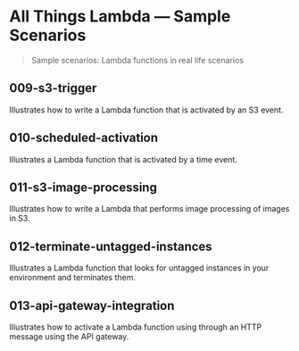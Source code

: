 # All Things Lambda &mdash; Sample Scenarios
> Sample scenarios: Lambda functions in real life scenarios

## 009-s3-trigger
Illustrates how to write a Lambda function that is activated by an S3 event.

## 010-scheduled-activation
Illustrates a Lambda function that is activated by a time event.

## 011-s3-image-processing
Illustrates how to write a Lambda that performs image processing of images in S3.

## 012-terminate-untagged-instances
Illustrates a Lambda function that looks for untagged instances in your environment and terminates them.

## 013-api-gateway-integration
Illustrates how to activate a Lambda function using through an HTTP message using the API gateway.
